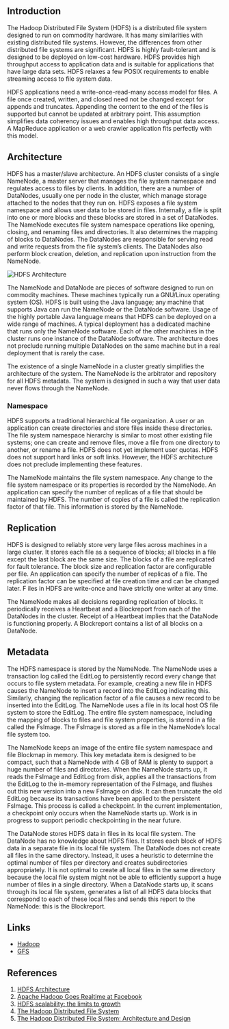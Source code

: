 ## Introduction

The Hadoop Distributed File System (HDFS) is a distributed file system designed to run on commodity hardware. It has many similarities with existing distributed file systems.
However, the differences from other distributed file systems are significant.
HDFS is highly fault-tolerant and is designed to be deployed on low-cost hardware.
HDFS provides high throughput access to application data and is suitable for applications that have large data sets.
HDFS relaxes a few POSIX requirements to enable streaming access to file system data.

HDFS applications need a write-once-read-many access model for files.
A file once created, written, and closed need not be changed except for appends and truncates.
Appending the content to the end of the files is supported but cannot be updated at arbitrary point.
This assumption simplifies data coherency issues and enables high throughput data access.
A MapReduce application or a web crawler application fits perfectly with this model.

## Architecture

HDFS has a master/slave architecture. An HDFS cluster consists of a single NameNode, a master server that manages the file system namespace and regulates access to files by clients.
In addition, there are a number of DataNodes, usually one per node in the cluster, which manage storage attached to the nodes that they run on.
HDFS exposes a file system namespace and allows user data to be stored in files. Internally, a file is split into one or more blocks and these blocks are stored in a set of DataNodes.
The NameNode executes file system namespace operations like opening, closing, and renaming files and directories. It also determines the mapping of blocks to DataNodes.
The DataNodes are responsible for serving read and write requests from the file system’s clients. The DataNodes also perform block creation, deletion, and replication upon instruction from the NameNode.

![HDFS Architecture](https://hadoop.apache.org/docs/stable/hadoop-project-dist/hadoop-hdfs/images/hdfsarchitecture.png)

The NameNode and DataNode are pieces of software designed to run on commodity machines.
These machines typically run a GNU/Linux operating system (OS).
HDFS is built using the Java language; any machine that supports Java can run the NameNode or the DataNode software.
Usage of the highly portable Java language means that HDFS can be deployed on a wide range of machines.
A typical deployment has a dedicated machine that runs only the NameNode software.
Each of the other machines in the cluster runs one instance of the DataNode software.
The architecture does not preclude running multiple DataNodes on the same machine but in a real deployment that is rarely the case.

The existence of a single NameNode in a cluster greatly simplifies the architecture of the system.
The NameNode is the arbitrator and repository for all HDFS metadata.
The system is designed in such a way that user data never flows through the NameNode.

### Namespace

HDFS supports a traditional hierarchical file organization. A user or an application can create directories and store files inside these directories.
The file system namespace hierarchy is similar to most other existing file systems; one can create and remove files, move a file from one directory to another, or rename a file.
HDFS does not yet implement user quotas. HDFS does not support hard links or soft links. However, the HDFS architecture does not preclude implementing these features.

The NameNode maintains the file system namespace.
Any change to the file system namespace or its properties is recorded by the NameNode.
An application can specify the number of replicas of a file that should be maintained by HDFS.
The number of copies of a file is called the replication factor of that file.
This information is stored by the NameNode.

## Replication

HDFS is designed to reliably store very large files across machines in a large cluster. It stores each file as a sequence of blocks; all blocks in a file except the last block are the same size.
The blocks of a file are replicated for fault tolerance.
The block size and replication factor are configurable per file.
An application can specify the number of replicas of a file.
The replication factor can be specified at file creation time and can be changed later. F
iles in HDFS are write-once and have strictly one writer at any time.

The NameNode makes all decisions regarding replication of blocks. It periodically receives a Heartbeat and a Blockreport from each of the DataNodes in the cluster.
Receipt of a Heartbeat implies that the DataNode is functioning properly. A Blockreport contains a list of all blocks on a DataNode.

## Metadata

The HDFS namespace is stored by the NameNode. The NameNode uses a transaction log called the EditLog to persistently record every change that occurs to file system metadata.
For example, creating a new file in HDFS causes the NameNode to insert a record into the EditLog indicating this.
Similarly, changing the replication factor of a file causes a new record to be inserted into the EditLog.
The NameNode uses a file in its local host OS file system to store the EditLog.
The entire file system namespace, including the mapping of blocks to files and file system properties, is stored in a file called the FsImage.
The FsImage is stored as a file in the NameNode’s local file system too.

The NameNode keeps an image of the entire file system namespace and file Blockmap in memory.
This key metadata item is designed to be compact, such that a NameNode with 4 GB of RAM is plenty to support a huge number of files and directories.
When the NameNode starts up, it reads the FsImage and EditLog from disk, applies all the transactions from the EditLog to the in-memory representation of the FsImage, and flushes out this new version into a new FsImage on disk.
It can then truncate the old EditLog because its transactions have been applied to the persistent FsImage.
This process is called a checkpoint. In the current implementation, a checkpoint only occurs when the NameNode starts up.
Work is in progress to support periodic checkpointing in the near future.

The DataNode stores HDFS data in files in its local file system.
The DataNode has no knowledge about HDFS files.
It stores each block of HDFS data in a separate file in its local file system.
The DataNode does not create all files in the same directory.
Instead, it uses a heuristic to determine the optimal number of files per directory and creates subdirectories appropriately.
It is not optimal to create all local files in the same directory because the local file system might not be able to efficiently support a huge number of files in a single directory.
When a DataNode starts up, it scans through its local file system, generates a list of all HDFS data blocks that correspond to each of these local files and sends this report to the NameNode: this is the Blockreport.

## Links

- [Hadoop](/docs/CS/Java/Hadoop/Hadoop.md)
- [GFS](/docs/CS/Distributed/GFS.md)

## References

1. [HDFS Architecture](https://hadoop.apache.org/docs/stable/hadoop-project-dist/hadoop-hdfs/HdfsDesign.html)
2. [Apache Hadoop Goes Realtime at Facebook](https://www.cse.fau.edu/~xqzhu/courses/Resources/Apachehadoop.pdf)
3. [HDFS scalability: the limits to growth](http://c59951.r51.cf2.rackcdn.com/5424-1908-shvachko.pdf)
4. [The Hadoop Distributed File System](https://storageconference.us/2010/Papers/MSST/Shvachko.pdf)
5. [The Hadoop Distributed File System: Architecture and Design](https://www.ics.uci.edu/~cs237/reading/Hadoop.pdf)
